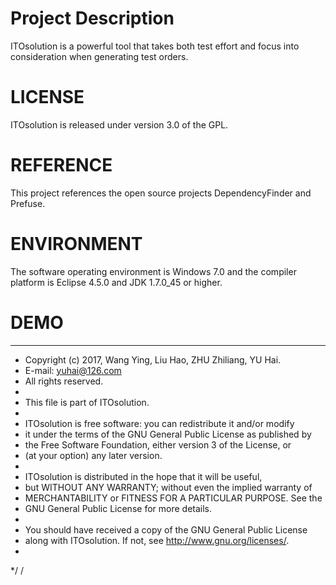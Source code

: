 Project Description
==========================================================================================================
ITOsolution is a powerful tool that takes both test effort and focus into consideration when generating test orders.

LICENSE
==========================================================================================================
ITOsolution is released under version 3.0 of the GPL.

REFERENCE
===========================================================================================================
This project references the open source projects DependencyFinder and Prefuse.

ENVIRONMENT
==========================================================================================================
The software operating environment is Windows 7.0 and the compiler platform is Eclipse 4.5.0 and JDK 1.7.0_45 or higher.

DEMO
==========================================================================================================
****************************************************
 *  Copyright (c) 2017, Wang Ying, Liu Hao, ZHU Zhiliang, YU Hai.
 *  E-mail: yuhai@126.com
 *  All rights reserved.
 *
 * This file is part of ITOsolution.
 *
 * ITOsolution is free software: you can redistribute it and/or modify
 * it under the terms of the GNU General Public License as published by
 * the Free Software Foundation, either version 3 of the License, or
 * (at your option) any later version.
 *
 * ITOsolution is distributed in the hope that it will be useful,
 * but WITHOUT ANY WARRANTY; without even the implied warranty of
 * MERCHANTABILITY or FITNESS FOR A PARTICULAR PURPOSE.  See the
 * GNU General Public License for more details.
 *
 * You should have received a copy of the GNU General Public License
 * along with ITOsolution.  If not, see <http://www.gnu.org/licenses/>.
 *
 */
/
